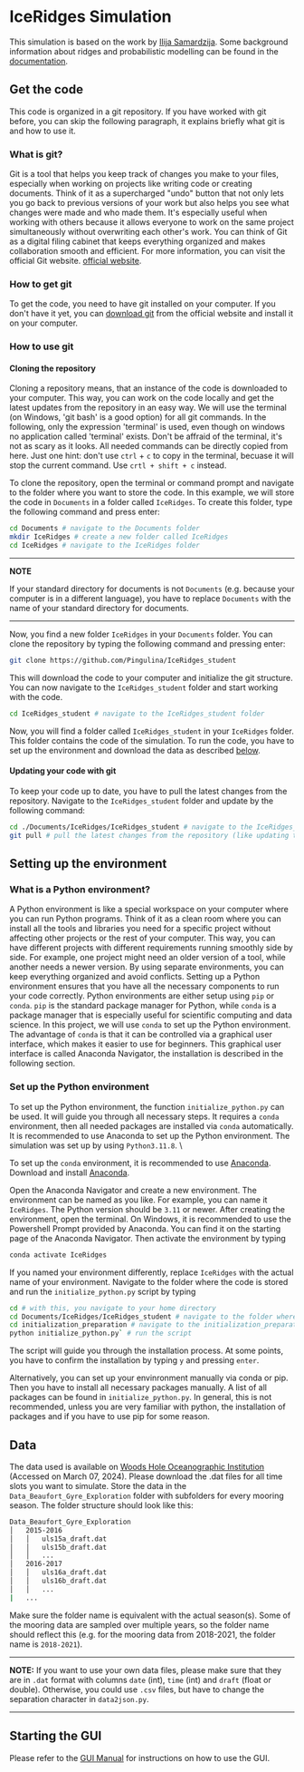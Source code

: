 # IceRidges Simulation

This simulation is based on the work by [Ilija Samardzija](https://github.com/ilijasam/IceRidges). Some background information about ridges and probabilistic modelling can be found in the [documentation](manual.pdf).

## Get the code
This code is organized in a git repository. If you have worked with git before, you can skip the following paragraph, it explains briefly what git is and how to use it.

### What is git?
Git is a tool that helps you keep track of changes you make to your files, especially when working on projects like writing code or creating documents. Think of it as a supercharged "undo" button that not only lets you go back to previous versions of your work but also helps you see what changes were made and who made them. It's especially useful when working with others because it allows everyone to work on the same project simultaneously without overwriting each other's work. You can think of Git as a digital filing cabinet that keeps everything organized and makes collaboration smooth and efficient. For more information, you can visit the official Git website. [official website](https://git-scm.com/).

### How to get git
To get the code, you need to have git installed on your computer. If you don't have it yet, you can [download git](https://git-scm.com/downloads) from the official website and install it on your computer. 

### How to use git
#### Cloning the repository
Cloning a repository means, that an instance of the code is downloaded to your computer. This way, you can work on the code locally and get the latest updates from the repository in an easy way.
We will use the terminal (on Windows, 'git bash' is a good option) for all git commands. In the following, only the expression 'terminal' is used, even though on windows no application called 'terminal' exists. Don't be affraid of the terminal, it's not as scary as it looks. All needed commands can be directly copied from here. Just one hint: don't use `ctrl` + `c` to copy in the terminal, becuase it will stop the current command. Use `crtl + shift + c` instead.

To clone the repository, open the terminal or command prompt and navigate to the folder where you want to store the code. In this example, we will store the code in `Documents` in a folder called `IceRidges`. To create this folder, type the following command and press enter:

```bash
cd Documents # navigate to the Documents folder
mkdir IceRidges # create a new folder called IceRidges
cd IceRidges # navigate to the IceRidges folder
```

---
**NOTE**

If your standard directory for documents is not `Documents` (e.g. because your computer is in a different language), you have to replace `Documents` with the name of your standard directory for documents.

---

Now, you find a new folder `IceRidges` in your `Documents` folder. You can clone the repository by typing the following command and pressing enter:

```bash
git clone https://github.com/Pingulina/IceRidges_student
```

This will download the code to your computer and initialize the git structure. You can now navigate to the `IceRidges_student` folder and start working with the code.

```bash	
cd IceRidges_student # navigate to the IceRidges_student folder
```

Now, you will find a folder called `IceRidges_student` in your `IceRidges` folder. This folder contains the code of the simulation. To run the code, you have to set up the environment and download the data as described [below](README.md#setting-up-the-environment).

#### Updating your code with git
To keep your code up to date, you have to pull the latest changes from the repository. Navigate to the `IceRidges_student` folder and update by the following command:

```bash
cd ./Documents/IceRidges/IceRidges_student # navigate to the IceRidges_student folder
git pull # pull the latest changes from the repository (like updating the code)
```


## Setting up the environment
### What is a Python environment?
A Python environment is like a special workspace on your computer where you can run Python programs. Think of it as a clean room where you can install all the tools and libraries you need for a specific project without affecting other projects or the rest of your computer. This way, you can have different projects with different requirements running smoothly side by side. For example, one project might need an older version of a tool, while another needs a newer version. By using separate environments, you can keep everything organized and avoid conflicts. Setting up a Python environment ensures that you have all the necessary components to run your code correctly.
Python environments are either setup using `pip` or `conda`. `pip` is the standard package manager for Python, while `conda` is a package manager that is especially useful for scientific computing and data science. In this project, we will use `conda` to set up the Python environment. The advantage of `conda` is that it can be controlled via a graphical user interface, which makes it easier to use for beginners. This graphical user interface is called Anaconda Navigator, the installation is described in the following section.

### Set up the Python environment
To set up the Python environment, the function `initialize_python.py` can be used. It will guide you through all necessary steps.
It requires a `conda` environment, then all needed packages are installed via `conda` automatically. It is recommended to use Anaconda to set up the Python environment. The simulation was set up by using `Python3.11.8`. \

To set up the `conda` environment, it is recommended to use [Anaconda](https://www.anaconda.com/download). Download and install [Anaconda](https://www.anaconda.com/download). 

Open the Anaconda Navigator and create a new environment. The environment can be named as you like. For example, you can name it `IceRidges`. The Python version should be `3.11` or newer. After creating the environment, open the terminal. On Windows, it is recommended to use the Powershell Prompt provided by Anaconda. You can find it on the starting page of the Anaconda Navigator. Then activate the environment by typing 
```bash
conda activate IceRidges
``` 
If you named your environment differently, replace `IceRidges` with the actual name of your environment. Navigate to the folder where the code is stored and run the `initialize_python.py` script by typing 
```bash
cd # with this, you navigate to your home directory
cd Documents/IceRidges/IceRidges_student # navigate to the folder where the code is stored
cd initialization_preparation # navigate to the initialization_preparation folder, we need to run a script from here
python initialize_python.py` # run the script
```
The script will guide you through the installation process. At some points, you have to confirm the installation by typing `y` and pressing `enter`.


Alternatively, you can set up your envinronment manually via conda or pip. Then you have to install all necessary packages manually. A list of all packages can be found in `initialize_python.py`. In general, this is not recommended, unless you are very familiar with python, the installation of packages and if you have to use pip for some reason.



## Data
The data used is available on [Woods Hole Oceanographic Institution](https://www2.whoi.edu/site/beaufortgyre/data/mooring-data/) (Accessed on March 07, 2024). Please download the .dat files for all time slots you want to simulate. 
Store the data in the `Data_Beaufort_Gyre_Exploration` folder with subfolders for every mooring season. The folder structure should look like this:

```bash
Data_Beaufort_Gyre_Exploration
│   2015-2016
│   │   uls15a_draft.dat
│   │   uls15b_draft.dat
│   │   ...
│   2016-2017
│   │   uls16a_draft.dat
│   │   uls16b_draft.dat
│   │   ...
|   ...
```
Make sure the folder name is equivalent with the actual season(s). Some of the mooring data are sampled over multiple years, so the folder name should reflect this (e.g. for the mooring data from 2018-2021, the folder name is `2018-2021`).

---
**NOTE:**
If you want to use your own data files, please make sure that they are in `.dat` format with columns `date` (int), `time` (int) and `draft` (float or double). Otherwise, you could use `.csv` files, but have to change the separation character in `data2json.py`.

---


## Starting the GUI
Please refer to the [GUI Manual](GUI_dash_plotly/README.md) for instructions on how to use the GUI.
